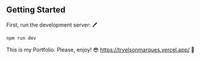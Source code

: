 ## Getting Started

First, run the development server: 🖊️

```bash
npm run dev
```

This is my Portfolio. Please, enjoy! 😎
https://tryelsonmarques.vercel.app/ 🚀
